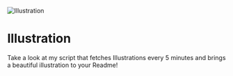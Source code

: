 ![Illustration](https://i.redd.it/6qkj4e1xgsqb1.png?width=100&height=100)

# Illustration
Take a look at my script that fetches Illustrations every 5 minutes and brings a beautiful illustration to your Readme!